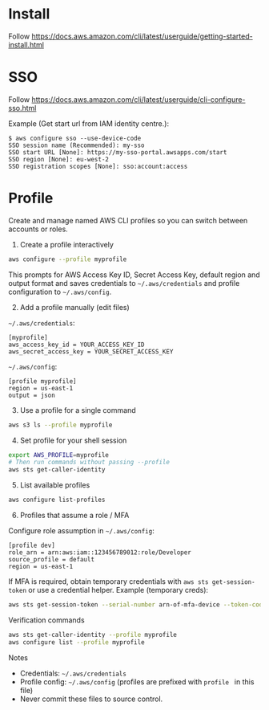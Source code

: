 # Install

Follow https://docs.aws.amazon.com/cli/latest/userguide/getting-started-install.html

# SSO

Follow https://docs.aws.amazon.com/cli/latest/userguide/cli-configure-sso.html

Example (Get start url from IAM identity centre.):
```
$ aws configure sso --use-device-code
SSO session name (Recommended): my-sso
SSO start URL [None]: https://my-sso-portal.awsapps.com/start
SSO region [None]: eu-west-2
SSO registration scopes [None]: sso:account:access
```
# Profile

Create and manage named AWS CLI profiles so you can switch between accounts or roles.

1) Create a profile interactively

```bash
aws configure --profile myprofile
```

This prompts for AWS Access Key ID, Secret Access Key, default region and output format and saves credentials to `~/.aws/credentials` and profile configuration to `~/.aws/config`.

2) Add a profile manually (edit files)

`~/.aws/credentials`:

```
[myprofile]
aws_access_key_id = YOUR_ACCESS_KEY_ID
aws_secret_access_key = YOUR_SECRET_ACCESS_KEY
```

`~/.aws/config`:

```
[profile myprofile]
region = us-east-1
output = json
```

3) Use a profile for a single command

```bash
aws s3 ls --profile myprofile
```

4) Set profile for your shell session

```bash
export AWS_PROFILE=myprofile
# Then run commands without passing --profile
aws sts get-caller-identity
```

5) List available profiles

```bash
aws configure list-profiles
```

6) Profiles that assume a role / MFA

Configure role assumption in `~/.aws/config`:

```
[profile dev]
role_arn = arn:aws:iam::123456789012:role/Developer
source_profile = default
region = us-east-1
```

If MFA is required, obtain temporary credentials with `aws sts get-session-token` or use a credential helper. Example (temporary creds):

```bash
aws sts get-session-token --serial-number arn-of-mfa-device --token-code 123456 --profile default
```

Verification commands

```bash
aws sts get-caller-identity --profile myprofile
aws configure list --profile myprofile
```

Notes
- Credentials: `~/.aws/credentials`
- Profile config: `~/.aws/config` (profiles are prefixed with `profile ` in this file)
- Never commit these files to source control.